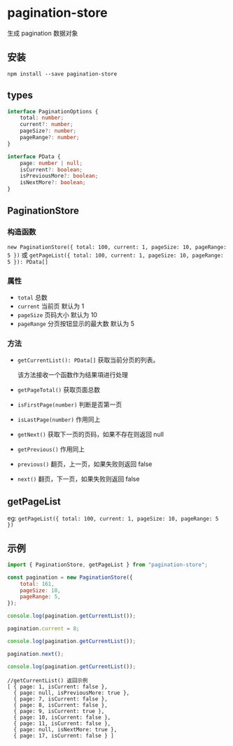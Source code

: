 # pagination-store

生成 pagination 数据对象

## 安装

`npm install --save pagination-store`

## types

```ts
interface PaginationOptions {
	total: number;
	current?: number;
	pageSize?: number;
	pageRange?: number;
}

interface PData {
	page: number | null;
	isCurrent?: boolean;
	isPreviousMore?: boolean;
	isNextMore?: boolean;
}
```

## PaginationStore

### 构造函数

`new PaginationStore({ total: 100, current: 1, pageSize: 10, pageRange: 5 })`
或
`getPageList({ total: 100, current: 1, pageSize: 10, pageRange: 5 }): PData[]`

### 属性

-   `total` 总数
-   `current` 当前页 默认为 1
-   `pageSize` 页码大小 默认为 10
-   `pageRange` 分页按钮显示的最大数 默认为 5

### 方法

-   `getCurrentList(): PData[]` 获取当前分页的列表。

    该方法接收一个函数作为结果項进行处理

-   `getPageTotal()` 获取页面总数
-   `isFirstPage(number)` 判断是否第一页
-   `isLastPage(number)` 作用同上
-   `getNext()` 获取下一页的页码，如果不存在则返回 null
-   `getPrevious()` 作用同上
-   `previous()` 翻页，上一页，如果失败则返回 false
-   `next()` 翻页，下一页，如果失败则返回 false

## getPageList

eg:
`getPageList({ total: 100, current: 1, pageSize: 10, pageRange: 5 })`

## 示例

```javascript
import { PaginationStore, getPageList } from "pagination-store";

const pagination = new PaginationStore({
	total: 161,
	pageSize: 10,
	pageRange: 5,
});

console.log(pagination.getCurrentList());

pagination.current = 8;

console.log(pagination.getCurrentList());

pagination.next();

console.log(pagination.getCurrentList());
```

```
//getCurrentList() 返回示例
[ { page: 1, isCurrent: false },
  { page: null, isPreviousMore: true },
  { page: 7, isCurrent: false },
  { page: 8, isCurrent: false },
  { page: 9, isCurrent: true },
  { page: 10, isCurrent: false },
  { page: 11, isCurrent: false },
  { page: null, isNextMore: true },
  { page: 17, isCurrent: false } ]
```
